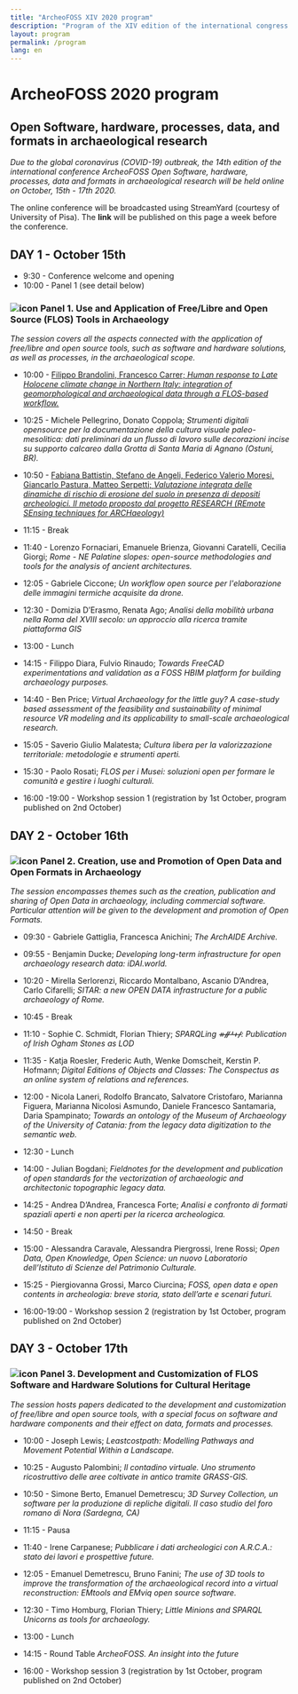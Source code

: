 ```yaml
---
title: "ArcheoFOSS XIV 2020 program"
description: "Program of the XIV edition of the international congress ArcheoFOSS: open software, hardware, processes, data, and formats in archaeological research"
layout: program
permalink: /program
lang: en
---
```


# ArcheoFOSS 2020 program

## Open Software, hardware, processes, data, and formats in archaeological research 

*Due to the global coronavirus (COVID-19) outbreak, the 14th edition of the international conference ArcheoFOSS Open Software, hardware, processes, data and formats in archaeological research will be held online on October, 15th - 17th 2020.*

The online conference will be broadcasted using StreamYard (courtesy of University of Pisa). The **link** will be published on this page a week before the conference. 

## DAY 1 - October 15th

- 9:30 - Conference welcome and opening
- 10:00 - Panel 1 (see detail below)

### ![icon](images/icons/trowel.svg "Trowel") Panel 1. Use and Application of Free/Libre and Open Source (FLOS) Tools in Archaeology 

*The session covers all the aspects connected with the application of free/libre and open source tools, such as software and hardware solutions, as well as processes, in the archaeological scope.* 

- 10:00 - [Filippo Brandolini, Francesco Carrer; *Human response to Late Holocene climate change in Northern Italy: integration of geomorphological and archaeological data through a FLOS-based workflow.*](./book-of-abstracts.md##-HUMAN-RESPONSE-TO-LATE-HOLOCENE-CLIMATE-CHANGE-IN-NORTHERN-ITALY)
- 10:25 - Michele Pellegrino, Donato Coppola; *Strumenti digitali opensource per la documentazione della cultura visuale paleo-mesolitica: dati preliminari da un flusso di lavoro sulle decorazioni incise su supporto calcareo dalla Grotta di Santa Maria di Agnano (Ostuni, BR).*
- 10:50 - [Fabiana Battistin, Stefano de Angeli, Federico Valerio Moresi, Giancarlo Pastura, Matteo Serpetti; *Valutazione integrata delle dinamiche di rischio di erosione del suolo in presenza di depositi archeologici. Il metodo proposto dal progetto RESEARCH (REmote SEnsing techniques for ARCHaeology)*](./book-of-abstracts.md##-VALUTAZIONE-INTEGRATA-DELLE-DINAMICHE-DI-RISCHIO-DI-EROSIONE-DEL-SUOLO-IN-PRESENZA-DI-DEPOSITI-ARCHEOLOGICI.)
- 11:15 - Break
- 11:40 - Lorenzo Fornaciari, Emanuele Brienza, Giovanni Caratelli, Cecilia Giorgi; *Rome - NE Palatine slopes: open-source methodologies and tools for the analysis of ancient architectures.*
- 12:05 - Gabriele Ciccone; *Un workflow open source per l'elaborazione delle immagini termiche acquisite da drone.*
- 12:30 - Domizia D’Erasmo, Renata Ago; *Analisi della mobilità urbana nella Roma del XVIII secolo: un approccio alla ricerca tramite piattaforma GIS*
- 13:00 - Lunch
- 14:15 - Filippo Diara, Fulvio Rinaudo; *Towards FreeCAD experimentations and validation as a FOSS HBIM platform for building archaeology purposes.*
- 14:40 - Ben Price; *Virtual Archaeology for the little guy? A case-study based assessment of the feasibility and sustainability of minimal resource VR modeling and its applicability to small-scale archaeological research.*
- 15:05 - Saverio Giulio Malatesta; *Cultura libera per la valorizzazione territoriale: metodologie e strumenti aperti.*
- 15:30 - Paolo Rosati; *FLOS per i Musei: soluzioni open per formare le comunità e gestire i luoghi culturali.*

- 16:00 -19:00 - Workshop session 1 (registration by 1st October, program published on 2nd October)

## DAY 2 - October 16th

### ![icon](./images/icons/share.svg "Share") Panel 2. Creation, use and Promotion of Open Data and Open Formats in Archaeology

*The session encompasses themes such as the creation, publication and sharing of Open Data in archaeology, including commercial software. Particular attention will be given to the development and promotion of Open Formats.*

- 09:30 - Gabriele Gattiglia, Francesca Anichini; *The ArchAIDE Archive.*
- 09:55 - Benjamin Ducke; *Developing long-term infrastructure for open archaeology research data: iDAI.world.*
- 10:20 - Mirella Serlorenzi, Riccardo Montalbano, Ascanio D’Andrea, Carlo Cifarelli; *SITAR: a new OPEN DATA infrastructure for a public archaeology of Rome.*

- 10:45 - Break

- 11:10 - Sophie C. Schmidt, Florian Thiery; *SPARQLing ᚑᚌᚆᚐᚋ: Publication of Irish Ogham Stones as LOD*

- 11:35 - Katja Roesler, Frederic Auth, Wenke Domscheit, Kerstin P. Hofmann; *Digital Editions of Objects and Classes: The Conspectus as an online system of relations and references.* 

- 12:00 - Nicola Laneri, Rodolfo Brancato, Salvatore Cristofaro, Marianna Figuera, Marianna Nicolosi Asmundo, Daniele Francesco Santamaria, Daria Spampinato; *Towards an ontology of the Museum of Archaeology of the University of Catania: from the legacy data digitization to the semantic web.*

- 12:30 - Lunch

- 14:00 - Julian Bogdani; *Fieldnotes for the development and publication of open standards for the vectorization of archaeologic and architectonic topographic legacy data.*
- 14:25 - Andrea D’Andrea, Francesca Forte; *Analisi e confronto di formati spaziali aperti e non aperti per la ricerca archeologica.*

- 14:50 - Break

- 15:00 - Alessandra Caravale, Alessandra Piergrossi, Irene Rossi; *Open Data, Open Knowledge, Open Science: un nuovo Laboratorio dell’Istituto di Scienze del Patrimonio Culturale.*
- 15:25 - Piergiovanna Grossi, Marco Ciurcina; *FOSS, open data e open contents in archeologia: breve storia, stato dell’arte e scenari futuri.*

- 16:00-19:00 - Workshop session 2 (registration by 1st October, program published on 2nd October)

## DAY 3 - October 17th

### ![icon](./images/icons/gears.svg "Gears") Panel 3. Development and Customization of FLOS Software and Hardware Solutions for Cultural Heritage 

*The session hosts papers dedicated to the development and customization of free/libre and open source tools, with a special focus on software and hardware components and their effect on data, formats and processes.*

- 10:00 - Joseph Lewis; *Leastcostpath: Modelling Pathways and Movement Potential Within a Landscape.*
- 10:25 - Augusto Palombini; *Il contadino virtuale. Uno strumento ricostruttivo delle aree coltivate in antico tramite GRASS-GIS.*
- 10:50 - Simone Berto, Emanuel Demetrescu; *3D Survey Collection, un software per la produzione di repliche digitali. Il caso studio del foro romano di Nora (Sardegna, CA)*

- 11:15 - Pausa

- 11:40 - Irene Carpanese; *Pubblicare i dati archeologici con A.R.C.A.: stato dei lavori e prospettive future.*

- 12:05 - Emanuel Demetrescu, Bruno Fanini; *The use of 3D tools to improve the transformation of the archaeological record into a virtual reconstruction: EMtools and EMviq open source software.*
- 12:30 - Timo Homburg, Florian Thiery; *Little Minions and SPARQL Unicorns as tools for archaeology.*

- 13:00 - Lunch

- 14:15 - Round Table *ArcheoFOSS. An insight into the future*
- 16:00 - Workshop session 3 (registration by 1st October, program published on 2nd October)